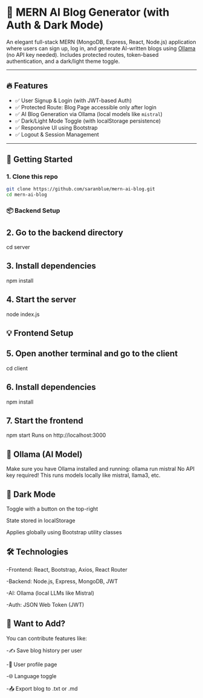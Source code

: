 # 🧠 MERN AI Blog Generator (with Auth & Dark Mode)

An elegant full-stack MERN (MongoDB, Express, React, Node.js) application where users can sign up, log in, and generate AI-written blogs using [Ollama](https://ollama.com/) (no API key needed). Includes protected routes, token-based authentication, and a dark/light theme toggle.

---

## 🔥 Features

- ✅ User Signup & Login (with JWT-based Auth)
- ✅ Protected Route: Blog Page accessible only after login
- ✅ AI Blog Generation via Ollama (local models like `mistral`)
- ✅ Dark/Light Mode Toggle (with localStorage persistence)
- ✅ Responsive UI using Bootstrap
- ✅ Logout & Session Management

---

## 🚀 Getting Started

### 1. Clone this repo
```bash
git clone https://github.com/saranblue/mern-ai-blog.git
cd mern-ai-blog
```
### 📦 Backend Setup
## 2. Go to the backend directory
cd server

## 3. Install dependencies
npm install

## 4. Start the server
node index.js

## 💡 Frontend Setup
## 5. Open another terminal and go to the client
cd client

## 6. Install dependencies
npm install

## 7. Start the frontend
npm start
Runs on http://localhost:3000

## 🤖 Ollama (AI Model)
Make sure you have Ollama installed and running:
ollama run mistral
No API key required! This runs models locally like mistral, llama3, etc.

## 🎨 Dark Mode
Toggle with a button on the top-right

State stored in localStorage

Applies globally using Bootstrap utility classes
## 🛠 Technologies
-Frontend: React, Bootstrap, Axios, React Router

-Backend: Node.js, Express, MongoDB, JWT

-AI: Ollama (local LLMs like Mistral)

-Auth: JSON Web Token (JWT)


## 💬 Want to Add?
You can contribute features like:

-✍️ Save blog history per user

-📃 User profile page

-🌐 Language toggle

-📤 Export blog to .txt or .md














